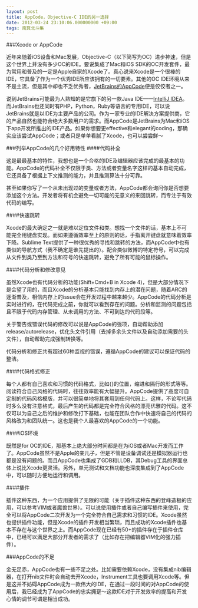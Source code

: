 ```yaml
---
layout: post
title: AppCode，Objective-C IDE的另一选择
date: 2012-03-24 23:10:06.000000000 +09:00
tags: 南箕北斗集
---
```


###Xcode or AppCode

近年来随着iOS设备和Mac发展，Objective-C（以下简写为OC）进步神速，但是这个世界上并没有多少OC的IDE。要说集成了Mac和iOS SDK的OC开发套件，最为常用和普及的一定是Apple自家的Xcode了。真心说来Xcode是一个很棒的IDE，它具备了作为一个优秀IDE所应该拥有的一切要素。其他的OC IDE环境从来不是主流，但是其中却也不乏优秀者，[JetBrains的AppCode](http://www.jetbrains.com/objc/)便是佼佼者之一。

说到JetBrains可能最为人熟知的是它旗下的另一款Java IDE——[IntelliJ IDEA](http://www.jetbrains.com/idea/)。而JetBrains也还同时有PHP，Python，Ruby等语言的专用IDE，可以说JetBrains就是以IDE为主要产品的公司。作为一家专业的IDE解决方案提供商，它的产品自然也能符合绝大多数用户的需求。而AppCode是JetBrains为Mac和iOS下app开发所推出的IDE产品。如果你想要更effective和elegant的coding，那确实应该尝试AppCode；或者只是单单看腻了Xcode，也可以尝尝鲜～

###列举AppCode的几个好用特性
####代码补全

这是最最基本的特性，我想也是一个合格的IDE及编辑器应该完成的最基本的功能。AppCode的代码补全不仅限于类、方法或者变量名字这样的基本自动完成，它还具备了根据上下文推测的能力，并且推测算法十分可靠。

甚至如果你写了一个从未出现过的变量或者方法，AppCode都会询问你是否想要添加这个方法。开发者将有机会避免一切可能的无意义的来回跳转，而专注于有效代码的编写。

####快速跳转

Xcode的最大确定之一就是难以定位文件和类。想找一个文件的话，基本上不可能完全用键盘实现。而如果遵循效率至上的原则的话，手指离开键盘就意味着效率下降。Sublime Text提供了一种很优秀的寻找和跳转的方法，而AppCode中也有类似的导航方式（我不确定是谁先提出的）。配合类似微博的特定符号，可以完成从文件到类乃至到方法和符号的快速跳转，避免了所有可能的鼠标操作。

####代码分析和修改意见

虽然Xcode也有代码分析的功能(Shift+Cmd+B in Xcode 4)，但是大部分情况下是会望了用的，而且Xcode的分析基本只能找到内存上的潜在问题，随着ARC的逐渐普及，相信内存上的issue会在开发过程中越来越少。AppCode的代码分析是实时进行的，在代码完成之前，你就可以看到存在的问题。分析和监测的问题包括且不限于代码内存管理、从未调用的方法、不可到达的代码段等。

关于警告或错误代码的修改可以说是AppCode的强项，自动帮助添加release/autorelease，优化头文件引用（去掉多余头文件以及自动添加需要的头文件），自动帮助完成强制转换等。

代码分析和修正共有超过60种监视的错误，遵循AppCode的建议可以保证代码的整洁。

####代码格式修正

每个人都有自己喜欢和习惯的代码格式，比如{}的位置，缩进和隔行的形式等等。阅读符合自己风格的代码时，往往效率能有大幅提升。AppCode提供了高度可自定制的代码风格模版，并可以很简单地将其套用到任何代码上。这样，不论写代码时多么没有注意格式，最后产生的代码都是完全符合风格的漂亮优雅的代码。这不仅可以为自己之后的维护和修改打下基础，也能在团队合作中快速将自己的代码的风格改为和团队统一。这也是我个人最喜欢的AppCode的一个功能。

####iOS环境

既然是for OC的IDE，那基本上绝大部分时间都是在为iOS或者Mac开发而工作了。AppCode虽然不是Apple的亲儿子，但是不管是设备调试还是模拟器运行也都是没有问题的。而且AppCode也集成了GDB和LLDB，其Debug工具的界面总体上说比Xcode更灵活。另外，单元测试和文档功能也深度集成到了AppCode中，可以随时方便地运行和调用。

####插件

插件这种东西，为一个应用提供了无限的可能（关于插件这种东西的登峰造极的应用，可以参考VIM或者魔兽世界）。可以说使用插件或者自己编写插件来使用，完全可以将AppCode二次开发为一个完全符合自己需求和习惯的IDE。Xcode虽然也提供插件功能，但是Xcode的插件开发相当繁琐，而且成功的Xcode插件也基本不存在与这个世界之上。而AppCode现在已经有50+的插件存在于插件仓库中，已经可以满足大部分开发者的需求了（比如存在把编辑器VIM化的强力插件）。

###AppCode的不足

金无足赤，AppCode也有一些不足之处。比如需要依赖Xcode，没有集成nib编辑器，在打开nib文件时会自动去开Xcode，Instrument工具也要调用Xcode等。但是这并不妨碍AppCode成为一款伟大的IDE，在通过一段时间的对AppCode的使用后，我已经成为了AppCode的忠实拥趸～这款IDE对于开发效率的提高和开发心情的调节可谓是相当成功。
